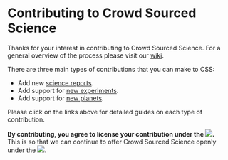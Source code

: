 # Contributing to Crowd Sourced Science

Thanks for your interest in contributing to Crowd Sourced Science. For a general overview of the process please visit our [wiki](https://github.com/DuoDex/CrowdSourcedScience/wiki).

There are three main types of contributions that you can make to CSS: 

* Add new [science reports](https://github.com/DuoDex/CrowdSourcedScience/wiki/Add-a-science-report).
* Add support for [new experiments](https://github.com/DuoDex/CrowdSourcedScience/wiki/Add-support-for-a-new-experiment).
* Add support for [new planets](https://github.com/DuoDex/CrowdSourcedScience/wiki/Add-support-for-a-new-planet).

Please click on the links above for detailed guides on each type of contribution.

**By contributing, you agree to license your contribution under the [![][shield:CC01]][license:CC01].**  
This is so that we can continue to offer Crowd Sourced Science openly under the [![][shield:CC40]][license:CC40].

[license:CC40]: https://creativecommons.org/licenses/by-nc-sa/4.0/legalcode
[license:CC01]: https://creativecommons.org/publicdomain/zero/1.0/
[shield:CC40]: https://img.shields.io/badge/License-CC%20BY--NC--SA%204.0-blue.svg
[shield:CC01]: https://img.shields.io/badge/License-CC0%201.0-blue.svg

